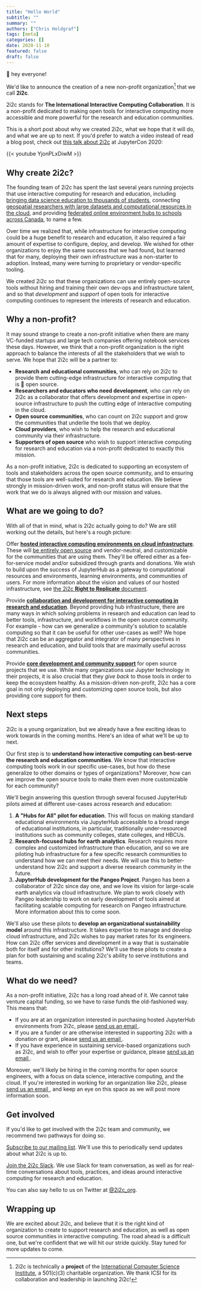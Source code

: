 ```yaml
---
title: "Hello World"
subtitle: ""
summary: ""
authors: ["Chris Holdgraf"]
tags: [meta]
categories: []
date: 2020-11-10
featured: false
draft: false
---
```


👋 hey everyone!

We'd like to announce the creation of a new non-profit organization[^1] that we call **2i2c**.

[^1]: 2i2c is technically a **project** of the [International Computer Science Institute](http://www.icsi.berkeley.edu/), a 501(c)(3) charitable organization. We thank ICSI for its collaboration and leadership in launching 2i2c!

2i2c stands for **The International Interactive Computing Collaboration**. It is a non-profit dedicated to making open tools for interactive computing more accessible and more powerful for the research and education communities.

This is a short post about why we created 2i2c, what we hope that it will do, and what we are up to next. If you'd prefer to watch a video instead of read a blog post, check out [this talk about 2i2c](https://cfp.jupytercon.com/2020/schedule/presentation/209/2i2c-sustaining-open-source-through-hosted-jupyter-infrastructure-for-research-and-education/) at JupyterCon 2020:

{{< youtube YjonPLxDiwM >}}

## Why create 2i2c?

The founding team of 2i2c has spent the last several years running projects that use interactive computing for research and education, including [bringing data science education to thousands of students](/founders#datahub), connecting [geospatial researchers with large datasets and computational resources in the cloud](/founders#pangeo), and providing [federated online environment hubs to schools across Canada](/founders#syzygy), to name a few.

Over time we realized that, while infrastructure for interactive computing could be a huge benefit to research and education, it also required a fair amount of expertise to configure, deploy, and develop. We wished for other organizations to enjoy the same success that we had found, but learned that for many, deploying their own infrastructure was a non-starter to adoption. Instead, many were turning to proprietary or vendor-specific tooling.

We created 2i2c so that these organizations can use entirely open-source tools without hiring and training their own dev-ops and infrastructure talent, and so that _development_ and _support_ of open tools for interactive computing continues to represent the interests of research and education.

## Why a non-profit?

It may sound strange to create a non-profit initiative when there are many VC-funded startups and large tech companies offering notebook services these days. However, we think that a non-profit organization is the right approach to balance the interests of all the stakeholders that we wish to serve. We hope that 2i2c will be a partner to:

- **Research and educational communities**, who can rely on 2i2c to provide them cutting-edge infrastructure for interactive computing that is 💯 open source.
- **Researchers and educators who need development**, who can rely on 2i2c as a collaborator that offers development and expertise in open-source infrastructure to push the cutting edge of interactive computing in the cloud.
- **Open source communities**, who can count on 2i2c support and grow the communities that underlie the tools that we deploy.
- **Cloud providers**, who wish to help the research and educational community via their infrastructure.
- **Supporters of open source** who wish to support interactive computing for research and education via a non-profit dedicated to exactly this mission.

As a non-profit initiative, 2i2c is dedicated to supporting an ecosystem of tools and stakeholders across the open source community, and to ensuring that those tools are well-suited for research and education. We believe strongly in mission-driven work, and non-profit status will ensure that the work that we do is always aligned with our mission and values.

## What are we going to do?

With all of that in mind, what is 2i2c actually going to do? We are still working out the details, but here's a rough picture:

Offer [**hosted interactive computing environments on cloud infrastructure**](/infrastructure). These will [be entirely open source](/right-to-replicate) and vendor-neutral, and customizable for the communities that are using them. They'll be offered either as a fee-for-service model and/or subsidized through grants and donations. We wish to build upon the success of JupyterHub as a gateway to computational resources and environments, learning environments, and communities of users. For more information about the vision and values of our hosted infrastructure, see [the 2i2c **Right to Replicate** document](/right-to-replicate).

Provide [**collaboration and development for interactive computing in research and education**](/infrastructure#research-development-hubs). Beyond providing hub infrastructure, there are many ways in which solving problems in research and education can lead to better tools, infrastructure, and workflows in the open source community. For example - how can we generalize a community's solution to scalable computing so that it can be useful for other use-cases as well? We hope that 2i2c can be an aggregator and integrator of many perspectives in research and education, and build tools that are maximally useful across communities.

Provide [**core development and community support**](/open-source) for open source projects that we use. While many organizations *use* Jupyter technology in their projects, it is also crucial that they *give back* to those tools in order to keep the ecosystem healthy. As a mission-driven non-profit, 2i2c has a core goal in not only deploying and customizing open source tools, but also providing core support for them.

## Next steps

2i2c is a young organization, but we already have a few exciting ideas to work towards in the coming months. Here's an idea of what we'll be up to next.

Our first step is to **understand how interactive computing can best-serve the research and education communities**. We know that interactive computing tools work in our specific use-cases, but how do these generalize to other domains or types of organizations? Moreover, how can we improve the open source tools to make them even more customizable for each community?

We'll begin answering this question through several focused JupyterHub pilots aimed at different use-cases across research and education:

1. **A "Hubs for All" pilot for education**. This will focus on making standard educational environments via JupyterHub accessible to a broad range of educational institutions, in particular, traditionally under-resourced institutions such as community colleges, state colleges, and HBCUs.
2. **Research-focused hubs for earth analytics**. Research requires more complex and customized infrastructure than education, and so we are piloting hub infrastructure for a few specific research communities to understand how we can meet their needs. We will use this to better-understand how 2i2c and support a diverse research community in the future.
3. **JupyterHub development for the Pangeo Project**. Pangeo has been a collaborator of 2i2c since day one, and we love its vision for large-scale earth analytics via cloud infrastructure. We plan to work closely with Pangeo leadership to work on early development of tools aimed at facilitating scalable computing for research on Pangeo infrastructure. More information about this to come soon.

We'll also use these pilots to **develop an organizational sustainability model** around this infrastructure. It takes expertise to manage and develop cloud infrastructure, and 2i2c wishes to pay market rates for its engineers. How can 2i2c offer services and development in a way that is sustainable both for itself and for other institutions? We'll use these pilots to create a plan for both sustaining and scaling 2i2c's ability to serve institutions and teams.

## What do we need?

As a non-profit initiative, 2i2c has a long road ahead of it. We cannot take venture capital funding, so we have to raise funds the old-fashioned way. This means that:

- If you are at an organization interested in purchasing hosted JupyterHub environments from 2i2c, please [send us an email <i class="fas fa-envelope"></i>](mailto:hello@2i2c.org).
- If you are a funder or are otherwise interested in supporting 2i2c with a donation or grant, please [send us an email <i class="fas fa-envelope"></i>](mailto:hello@2i2c.org).
- If you have experience in sustaining service-based organizations such as 2i2c, and wish to offer your expertise or guidance, please [send us an email <i class="fas fa-envelope"></i>](mailto:hello@2i2c.org).

Moreover, we'll likely be hiring in the coming months for open source engineers, with a  focus on data science, interactive computing, and the cloud. If you're interested in working for an organization like 2i2c, please [send us an email <i class="fas fa-envelope"></i>](mailto:hello@2i2c.org), and keep an eye on this space as we will post more information soon.

## Get involved

If you'd like to get involved with the 2i2c team and community, we recommend two pathways for doing so.

[Subscribe to our mailing list](https://docs.google.com/forms/d/e/1FAIpQLSdW_bhVrXfgRYa9Ct6w399KQPILbU_3nKUF_tgnGZJbs91SXg/viewform?usp=sf_link). We'll use this to periodically send updates about what 2i2c is up to.

[Join the 2i2c Slack](https://forms.gle/f3rmHZCijK3bYAaA8). We use Slack for team conversation, as well as for real-time conversations about tools, practices, and ideas around interactive computing for research and education.

You can also say hello to us on Twitter at [@2i2c_org](https://twitter.com/2i2c_org).

## Wrapping up

We are excited about 2i2c, and believe that it is the right kind of organization to create to support research and education, as well as open source communities in interactive computing. The road ahead is a difficult one, but we're confident that we will hit our stride quickly. Stay tuned for more updates to come.
